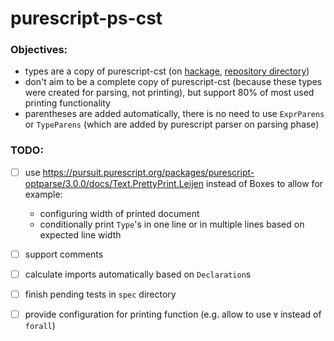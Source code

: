 # purescript-ps-cst

### Objectives:
- types are a copy of purescript-cst (on [hackage](https://hackage.haskell.org/package/purescript/docs/Language-PureScript-CST-Types.html), [repository directory](https://github.com/purescript/purescript/blob/master/lib/purescript-cst))
- don't aim to be a complete copy of purescript-cst (because these types were created for parsing, not printing), but support 80% of most used printing functionality
- parentheses are added automatically, there is no need to use `ExprParens` or `TypeParens` (which are added by purescript parser on parsing phase)

### TODO:

- [ ] use https://pursuit.purescript.org/packages/purescript-optparse/3.0.0/docs/Text.PrettyPrint.Leijen instead of Boxes to allow for example:

   - configuring width of printed document
   - conditionally print `Type`'s in one line or in multiple lines based on expected line width

- [ ] support comments
- [ ] calculate imports automatically based on `Declaration`s
- [ ] finish pending tests in `spec` directory
- [ ] provide configuration for printing function (e.g. allow to use `∀` instead of `forall`)
